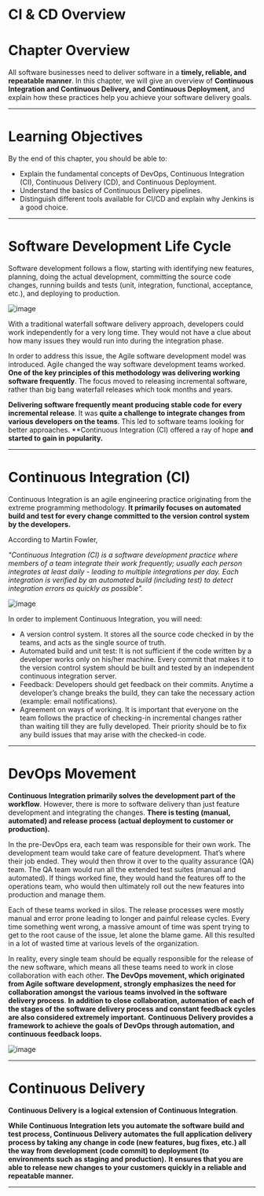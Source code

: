 # CI & CD Overview

# Chapter Overview


All software businesses need to deliver software in a **timely, reliable, and repeatable manner**. In this chapter, we will give an overview of **Continuous Integration and Continuous Delivery, and Continuous Deployment,** and explain how these practices help you achieve your software delivery goals.

---

# Learning Objectives

By the end of this chapter, you should be able to:

* Explain the fundamental concepts of DevOps, Continuous Integration (CI), Continuous Delivery (CD), and Continuous Deployment.
* Understand the basics of Continuous Delivery pipelines.
* Distinguish different tools available for CI/CD and explain why Jenkins is a good choice.

---

# Software Development Life Cycle

Software development follows a flow, starting with identifying new features, planning, doing the actual development, committing the source code changes, running builds and tests (unit, integration, functional, acceptance, etc.), and deploying to production.

![image](https://user-images.githubusercontent.com/107522496/214892282-d6655215-fde6-4e6c-a46c-e2f6f7fbe7bb.png)

With a traditional waterfall software delivery approach, developers could work independently for a very long time. They would not have a clue about how many issues they would run into during the integration phase.

In order to address this issue, the Agile software development model was introduced. Agile changed the way software development teams worked. **One of the key principles of this methodology was delivering working software frequently**. The focus moved to releasing incremental software, rather than big bang waterfall releases which took months and years.

**Delivering software frequently meant producing stable code for every incremental release**. It was **quite a challenge to integrate changes from various developers on the teams**. This led to software teams looking for better approaches. **Continuous Integration (CI) offered a ray of hope **and started to gain in popularity.**

---

# Continuous Integration (CI)

Continuous Integration is an agile engineering practice originating from the extreme programming methodology. **It primarily focuses on automated build and test for every change committed to the version control system by the developers.**

According to Martin Fowler,

_"Continuous Integration (CI) is a software development practice where members of a team integrate their work frequently; usually each person integrates at least daily - leading to multiple integrations per day. Each integration is verified by an automated build (including test) to detect integration errors as quickly as possible"._

![image](https://user-images.githubusercontent.com/107522496/214894059-5af284f2-0ea0-435e-a3ae-f2152fa597d6.png)

In order to implement Continuous Integration, you will need:

* A version control system. It stores all the source code checked in by the teams, and acts as the single source of truth.
* Automated build and unit test: It is not sufficient if the code written by a developer works only on his/her machine. Every commit that makes it to the version control system should be built and tested by an independent continuous integration server.
* Feedback: Developers should get feedback on their commits. Anytime a developer’s change breaks the build, they can take the necessary action (example: email notifications).
* Agreement on ways of working. It is important that everyone on the team follows the practice of checking-in incremental changes rather than waiting till they are fully developed. Their priority should be to fix any build issues that may arise with the checked-in code.

---

# DevOps Movement

**Continuous Integration primarily solves the development part of the workflow**. However, there is more to software delivery than just feature development and integrating the changes. **There is testing (manual, automated) and release process (actual deployment to customer or production).**

In the pre-DevOps era, each team was responsible for their own work. The development team would take care of feature development. That’s where their job ended. They would then throw it over to the quality assurance (QA) team. The QA team would run all the extended test suites (manual and automated). If things worked fine, they would hand the features off to the operations team, who would then ultimately roll out the new features into production and manage them.

Each of these teams worked in silos. The release processes were mostly manual and error prone leading to longer and painful release cycles. Every time something went wrong, a massive amount of time was spent trying to get to the root cause of the issue, let alone the blame game. All this resulted in a lot of wasted time at various levels of the organization.

In reality, every single team should be equally responsible for the release of the new software, which means all these teams need to work in close collaboration with each other. **The DevOps movement, which originated from Agile software development, strongly emphasizes the need for collaboration amongst the various teams involved in the software delivery process**. **In addition to close collaboration, automation of each of the stages of the software delivery process and constant feedback cycles are also considered extremely important.** **Continuous Delivery provides a framework to achieve the goals of DevOps through automation, and continuous feedback loops.**

![image](https://user-images.githubusercontent.com/107522496/214895686-b2f5ea43-eb29-43de-a9a7-f5e78a9f4d69.png)

---

# Continuous Delivery

**Continuous Delivery is a logical extension of Continuous Integration**. 

**While Continuous Integration lets you automate the software build and test process, Continuous Delivery automates the full application delivery process by taking any change in code (new features, bug fixes, etc.) all the way from development (code commit) to deployment (to environments such as staging and production).** **It ensures that you are able to release new changes to your customers quickly in a reliable and repeatable manner.**




---




